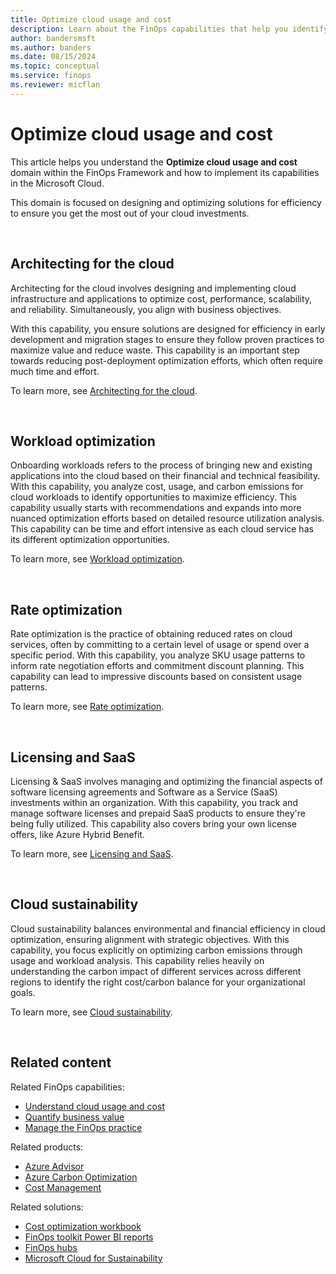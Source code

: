 ```yaml
---
title: Optimize cloud usage and cost
description: Learn about the FinOps capabilities that help you identify and implement the right mix of pricing models, services, and resources needed to meet business demands.
author: bandersmsft
ms.author: banders
ms.date: 08/15/2024
ms.topic: conceptual
ms.service: finops
ms.reviewer: micflan
---
```


<!-- markdownlint-disable-next-line MD025 -->
# Optimize cloud usage and cost

This article helps you understand the **Optimize cloud usage and cost** domain within the FinOps Framework and how to implement its capabilities in the Microsoft Cloud.

This domain is focused on designing and optimizing solutions for efficiency to ensure you get the most out of your cloud investments.

<br>

## Architecting for the cloud

Architecting for the cloud involves designing and implementing cloud infrastructure and applications to optimize cost, performance, scalability, and reliability. Simultaneously, you align with business objectives.

With this capability, you ensure solutions are designed for efficiency in early development and migration stages to ensure they follow proven practices to maximize value and reduce waste. This capability is an important step towards reducing post-deployment optimization efforts, which often require much time and effort.

To learn more, see [Architecting for the cloud](./architecting.md).

<br>

## Workload optimization

Onboarding workloads refers to the process of bringing new and existing applications into the cloud based on their financial and technical feasibility. With this capability, you analyze cost, usage, and carbon emissions for cloud workloads to identify opportunities to maximize efficiency. This capability usually starts with recommendations and expands into more nuanced optimization efforts based on detailed resource utilization analysis. This capability can be time and effort intensive as each cloud service has its different optimization opportunities.

To learn more, see [Workload optimization](./workloads.md).

<br>

## Rate optimization

Rate optimization is the practice of obtaining reduced rates on cloud services, often by committing to a certain level of usage or spend over a specific period. With this capability, you analyze SKU usage patterns to inform rate negotiation efforts and commitment discount planning. This capability can lead to impressive discounts based on consistent usage patterns.

To learn more, see [Rate optimization](./rates.md).

<br>

## Licensing and SaaS

Licensing & SaaS involves managing and optimizing the financial aspects of software licensing agreements and Software as a Service (SaaS) investments within an organization. With this capability, you track and manage software licenses and prepaid SaaS products to ensure they're being fully utilized. This capability also covers bring your own license offers, like Azure Hybrid Benefit.

To learn more, see [Licensing and SaaS](./licensing.md).

<br>

## Cloud sustainability

Cloud sustainability balances environmental and financial efficiency in cloud optimization, ensuring alignment with strategic objectives. With this capability, you focus explicitly on optimizing carbon emissions through usage and workload analysis. This capability relies heavily on understanding the carbon impact of different services across different regions to identify the right cost/carbon balance for your organizational goals.

To learn more, see [Cloud sustainability](./sustainability.md).

<br>

## Related content

Related FinOps capabilities:

- [Understand cloud usage and cost](../understand/understand-cloud-usage-cost.md)
- [Quantify business value](../quantify/quantify-business-value.md)
- [Manage the FinOps practice](../manage/manage-finops.md)

Related products:

- [Azure Advisor](/azure/advisor/)
- [Azure Carbon Optimization](/azure/carbon-optimization)
- [Cost Management](/azure/cost-management-billing/costs/)

Related solutions:

- [Cost optimization workbook](../../toolkit/optimization-workbook/cost-optimization-workbook.md)
- [FinOps toolkit Power BI reports](https://aka.ms/ftk/pbi)
- [FinOps hubs](https://aka.ms/finops/hubs)
- [Microsoft Cloud for Sustainability](https://www.microsoft.com/sustainability/cloud)

<br>
